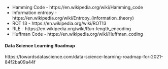 
<ul>
  <li>
    Hamming Code - https://en.wikipedia.org/wiki/Hamming_code<br>
  </li>
  <li>
    Information entropy - https://en.wikipedia.org/wiki/Entropy_(information_theory)<br>
  </li>
  <li>
    ROT 13 - https://en.wikipedia.org/wiki/ROT13 <br>
  </li>
  <li>
    RLE - https://en.wikipedia.org/wiki/Run-length_encoding
  </li>
  <li>
    Huffman Code - https://en.wikipedia.org/wiki/Huffman_coding
  </li>
</ul>
<h4>Data Science Learning Roadmap</h4>
https://towardsdatascience.com/data-science-learning-roadmap-for-2021-84f2ba09a44f
